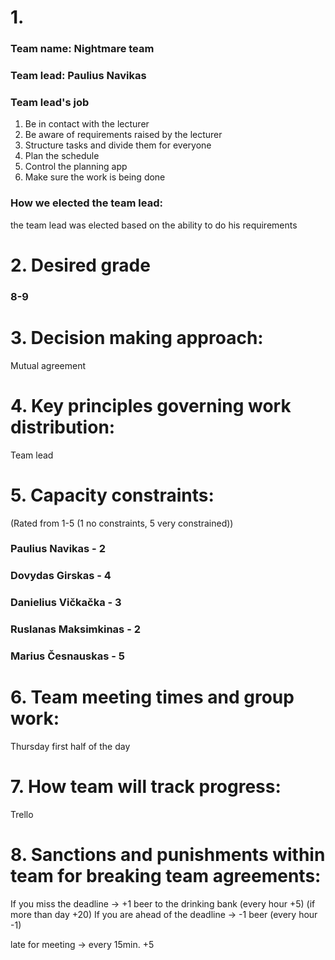 # 1. 
### Team name: Nightmare team
### Team lead: Paulius Navikas
### Team lead's job 
1. Be in contact with the lecturer
2. Be aware of requirements raised by the lecturer
3. Structure tasks and divide them for everyone
4. Plan the schedule
5. Control the planning app
6. Make sure the work is being done
### How we elected the team lead: 
the team lead was elected based on the ability to do his requirements
# 2. Desired grade
### 8-9
# 3. Decision making approach:
Mutual agreement
# 4. Key principles governing work distribution: 
Team lead
# 5. Capacity constraints:
(Rated from 1-5 (1 no constraints, 5 very constrained))
### Paulius Navikas - 2
### Dovydas Girskas - 4
### Danielius Vičkačka - 3
### Ruslanas Maksimkinas - 2 
### Marius Česnauskas - 5
# 6. Team meeting times and group work:
Thursday first half of the day
# 7.  How team will track progress: 
Trello
# 8. Sanctions and punishments within team for breaking team agreements:
If you miss the deadline -> +1 beer to the drinking bank (every hour +5) (if more than day +20)
If you are ahead of the deadline -> -1 beer (every hour -1)

late for meeting -> every 15min. +5
